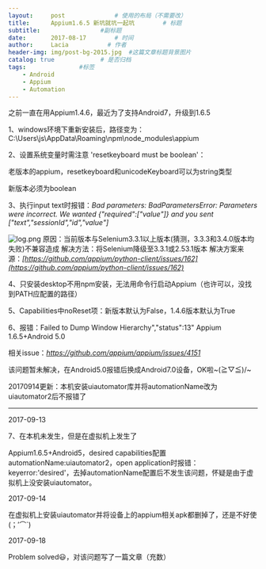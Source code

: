 ```yaml
---
layout:     post              # 使用的布局（不需要改）
title:      Appium1.6.5 新坑就坑一起坑        # 标题 
subtitle:                 #副标题
date:       2017-08-17        # 时间
author:     Lacia           # 作者
header-img: img/post-bg-2015.jpg  #这篇文章标题背景图片
catalog: true             # 是否归档
tags:               #标签
    - Android
    - Appium
    - Automation
---
```



之前一直在用Appium1.4.6，最近为了支持Android7，升级到1.6.5

1、windows环境下重新安装后，路径变为：C:\Users\js\AppData\Roaming\npm\node_modules\appium  

2、设置系统变量时需注意 'resetkeyboard must be boolean'：  

老版本的appium，resetkeyboard和unicodeKeyboard可以为string类型  

新版本必须为boolean

3、执行input text时报错：*Bad parameters: BadParametersError: Parameters were incorrect. We wanted {"required":["value"]} and you sent ["text","sessionId","id","value"]*  

![log.png](http://upload-images.jianshu.io/upload_images/4886646-21304af2030a9782.png?imageMogr2/auto-orient/strip%7CimageView2/2/w/1240)
原因：当前版本与Selenium3.3.1以上版本(猜测，3.3.3和3.4.0版本均失败)不兼容造成
解决方法：将Selenium降级至3.3.1或2.53.1版本
解决方案来源：*[https://github.com/appium/python-client/issues/162](https://github.com/appium/python-client/issues/162)*

4、只安装desktop不用npm安装，无法用命令行启动Appium（也许可以，没找到PATH应配置的路径）  

5、Capabilities中noReset项：新版本默认为False，1.4.6版本默认为True  

6、报错：Failed to Dump Window Hierarchy","status":13" Appium 1.6.5+Android 5.0  

相关issue：*https://github.com/appium/appium/issues/4151*  

该问题暂未解决，在Android5.0报错后换成Android7.0设备，OK啦~\(≧▽≦)/~  

20170914更新：本机安装uiautomator库并将automationName改为uiautomator2后不报错了

-------------------------------------------------------------------------------

2017-09-13

7、在本机未发生，但是在虚拟机上发生了

Appium1.6.5+Android5，desired capabilities配置automationName:uiautomator2，open application时报错：keyerror:'desired'，去掉automationName配置后不发生该问题，怀疑是由于虚拟机上没安装uiautomator。

2017-09-14  

在虚拟机上安装uiautomator并将设备上的appium相关apk都删掉了，还是不好使(；′⌒`)  

2017-09-18  

Problem solved:smiley:，对该问题写了一篇文章（充数）
